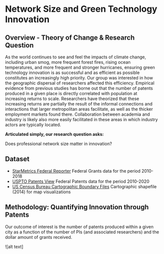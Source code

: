 # Network Size and Green Technology Innovation

## Overview - Theory of Change & Research Question

As the world continues to see and feel the impacts of climate change, including urban smog, more frequent forest fires, rising ocean temperatures, and more frequent and stronger hurricanes, ensuring green technology innovation is as successful and as efficient as possible constitutes an increasingly high priority. Our group was interested in how the geographic dispersal of researchers affected this efficiency. Empirical evidence from previous studies has borne out that the number of patents produced in a given place is directly correlated with population at increasing returns to scale. Researchers have theorized that these increasing returns are partially the result of the informal connections and interactions that larger metropolitan areas facilitate, as well as the thicker employment markets found there. Collaboration between academia and industry is likely also more easily facilitated in these areas in which industry actors are typically located.

**Articulated simply, our research question asks:** 

Does professional network size matter in innovation? 

## Dataset
- [StarMetrics Federal Reporter](https://federalreporter.nih.gov)
  Federal Grants data for the period 2010-2018
- [USPTO Patents View](https://patentsview.org)
  Federal Patents data for the period 2010-2020
- [US Census Bureau Cartographic Boundary Files](https://www.census.gov/geographies/mapping-files/time-series/geo/carto-boundary-file.2014.html)
  Cartographic shapefile (2014) for map visualizations

## Methodology: Quantifying Innovation through Patents

Our outcome of interest is the number of patents produced within a given city as a function of the number of PIs (and associated researchers) and the dollar amount of grants received.

![alt text]




